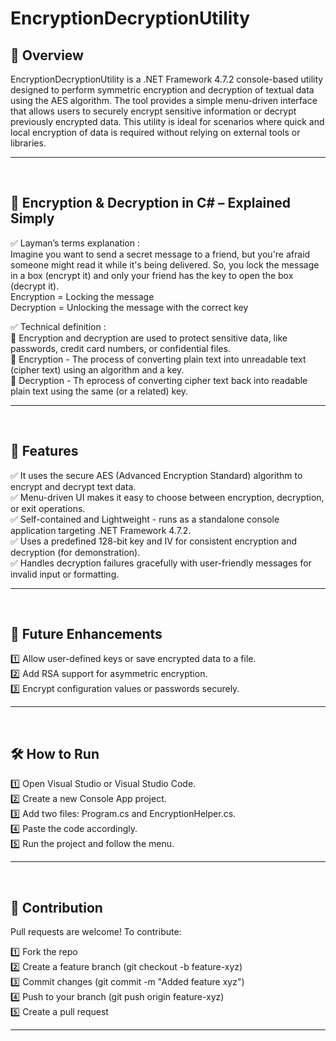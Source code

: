 # EncryptionDecryptionUtility

## 📖 Overview  
EncryptionDecryptionUtility is a .NET Framework 4.7.2 console-based utility designed to perform symmetric encryption and decryption of textual data using the AES algorithm. The tool provides a simple menu-driven interface that allows users to securely encrypt sensitive information or decrypt previously encrypted data. This utility is ideal for scenarios where quick and local encryption of data is required without relying on external tools or libraries.

---
<br />



## 🔐 Encryption & Decryption in C# – Explained Simply
✅ Layman’s terms explanation : <br />
Imagine you want to send a secret message to a friend, but you're afraid someone might read it while it's being delivered. So, you lock the message in a box (encrypt it) and only your friend has the key to open the box (decrypt it). <br >
Encryption = Locking the message <br />
Decryption = Unlocking the message with the correct key
<br />

✅ Technical definition : <br >
🔹 Encryption and decryption are used to protect sensitive data, like passwords, credit card numbers, or confidential files. <br />
🔹 Encryption - The process of converting plain text into unreadable text (cipher text) using an algorithm and a key. <br />
🔹 Decryption - Th eprocess of converting cipher text back into readable plain text using the same (or a related) key. <br />

---
<br />



## 🚀 Features  
✅ It uses the secure AES (Advanced Encryption Standard) algorithm to encrypt and decrypt text data. <br />
✅ Menu-driven UI makes it easy to choose between encryption, decryption, or exit operations. <br />
✅ Self-contained and Lightweight - runs as a standalone console application targeting .NET Framework 4.7.2. <br />
✅ Uses a predefined 128-bit key and IV for consistent encryption and decryption (for demonstration). <br />
✅ Handles decryption failures gracefully with user-friendly messages for invalid input or formatting. <br />

---
<br />



## 🔐 Future Enhancements
1️⃣ Allow user-defined keys or save encrypted data to a file. <br />
2️⃣ Add RSA support for asymmetric encryption. <br />
3️⃣ Encrypt configuration values or passwords securely. <br />

---
<br />



## 🛠️ How to Run
1️⃣ Open Visual Studio or Visual Studio Code. <br />
2️⃣ Create a new Console App project. <br />
3️⃣ Add two files: Program.cs and EncryptionHelper.cs. <br >
4️⃣ Paste the code accordingly. <br >
5️⃣ Run the project and follow the menu. <br />

---
<br />



## 🤝 Contribution
Pull requests are welcome! To contribute:

1️⃣ Fork the repo <br />
2️⃣ Create a feature branch (git checkout -b feature-xyz) <br />
3️⃣ Commit changes (git commit -m "Added feature xyz") <br />
4️⃣ Push to your branch (git push origin feature-xyz) <br />
5️⃣ Create a pull request 

---
<br />
<br />




















